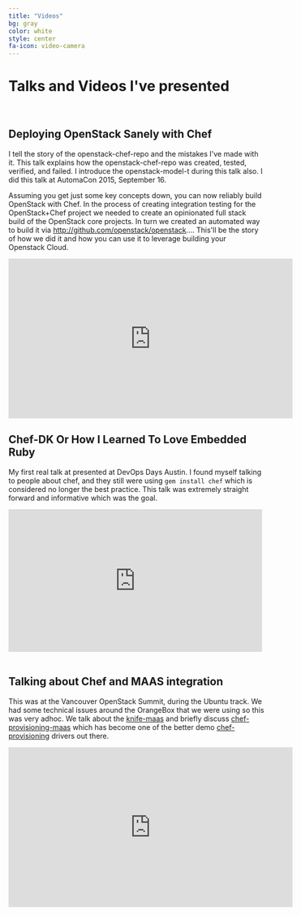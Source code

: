 ```yaml
---
title: "Videos"
bg: gray
color: white
style: center
fa-icon: video-camera
---
```


# Talks and Videos I've presented

<br />

## Deploying OpenStack Sanely with Chef

I tell the story of the openstack-chef-repo and the mistakes I've made with it. This talk explains how the openstack-chef-repo was created, tested, verified, and failed. I introduce the openstack-model-t during this talk also. I did this talk at AutomaCon 2015, September 16.

Assuming you get just some key concepts down, you can now reliably build OpenStack with Chef. In the process of creating integration testing for the OpenStack+Chef project we needed to create an opinionated full stack build of the OpenStack core projects. In turn we created an automated way to build it via http://github.com/openstack/openstack.... This'll be the story of how we did it and how you can use it to leverage building your Openstack Cloud.

<div class="icontain">
<iframe width="560" height="315" src="https://www.youtube.com/embed/qvSGJslwpDA" frameborder="0" allowfullscreen></iframe>
</div>

## Chef-DK Or How I Learned To Love Embedded Ruby

My first real talk at presented at DevOps Days Austin. I found myself talking to people about chef, and they still were using `gem install chef` which is considered no longer the best practice. This talk was extremely straight forward and informative which was the goal.

<div class="icontain">
<iframe src="https://player.vimeo.com/video/130554525" width="500" height="281" frameborder="0" webkitallowfullscreen mozallowfullscreen allowfullscreen></iframe>
</div>

<br />

## Talking about Chef and MAAS integration

This was at the Vancouver OpenStack Summit, during the Ubuntu track. We had some technical issues around the OrangeBox that we were using so this was very adhoc. We talk about the [knife-maas](https://github.com/chef-partners/knife-maas) and briefly discuss [chef-provisioning-maas](https://github.com/chef-partners/chef-provisioning-maas) which has become one of the better demo [chef-provisioning](https://github.com/chef/chef-provisioning) drivers out there.

<div class="icontain">
<iframe width="560" height="315" src="https://www.youtube.com/embed/FBCKCO45xIw" frameborder="0" allowfullscreen></iframe>
</div>
